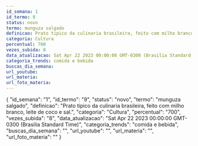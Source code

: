 ```yaml
---
id_semana: 1
id_termo: 9
status: novo
termo: munguza salgado
definicao: Prato tipico da culinaria brasileira, feito com milho branco, leite de coco e sal.
categoria: Cultura
percentual: 700
vezes_subida: 8
data_atualizacao: Sat Apr 22 2023 00:00:00 GMT-0300 (Brasilia Standard Time)
categoria_trends: comida e bebida
buscas_dia_semana: 
url_youtube: 
url_materia: 
url_foto_materia: 
---
```


{
  "id_semana": "1",
  "id_termo": "9",
  "status": "novo",
  "termo": "munguza salgado",
  "definicao": "Prato tipico da culinaria brasileira, feito com milho branco, leite de coco e sal.",
  "categoria": "Cultura",
  "percentual": "700",
  "vezes_subida": "8",
  "data_atualizacao": "Sat Apr 22 2023 00:00:00 GMT-0300 (Brasilia Standard Time)",
  "categoria_trends": "comida e bebida",
  "buscas_dia_semana": "",
  "url_youtube": "",
  "url_materia": "",
  "url_foto_materia": ""
}
